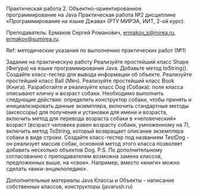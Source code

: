 Практическая работа 2. Объектно-ориентированное программирование на Java
Практическая работа №2 дисциплине «Программирование на языке Джава» (РТУ МИРЭА, ИИТ, 2-ой курс).

Преподаватель: Ермаков Сергей Романович, ermakov_s@mirea.ru, ermakov@sumirea.ru.

Ref: методические указания по выполнению практических работ (№1)

Задание на практическую работу
Реализуйте простейший класс Shape (Фигура) на языке программирования Java. Добавьте метод toString(). Создайте класс-тестер для вывода информации об объекте.
Реализуйте простейший класс Ball (Мяч).
Реализуйте простейший класс Book (Книга).
Разработайте и реализуйте класс Dog (Собака): поля класса описывают кличку и возраст собаки. Необходимо выполнить следующие действия: определить конструктор собаки, чтобы принять и инициализировать данные экземпляра, включить стандартные методы (аксессоры) для получения и установки для имени и возраста, включить метод для перевода возраста собаки в «человеческий» возраст (возраст человека равен возрасту собаки, умноженному на 7), включить метод ToString, который возвращает описание экземпляра собаки в виде строки.
Создайте класс-тестер под названием TestDog - он реализует массив собак, основной метод этого класса позволяет добавить несколько объектов Dog.
P.S. По дополнительному согласованию с преподавателем возможна замена классов, предложенных выше, на «свои». Например, вместо «книги» можно сделать «вики-энциклопедию».

Дополнительные материалы
Java Классы и Объекты - написание собственных классов, конструкторы (javarush.ru)
